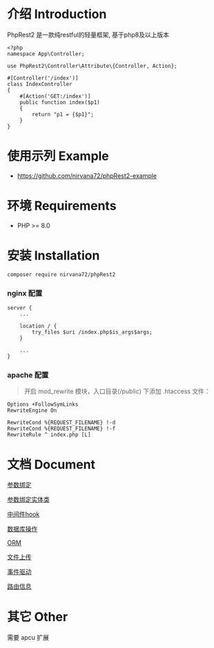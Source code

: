 # 介绍 Introduction

PhpRest2 是一款纯restful的轻量框架, 基于php8及以上版本

~~~
<?php
namespace App\Controller;

use PhpRest2\Controller\Attribute\{Controller, Action};

#[Controller('/index')]
class IndexController
{
    #[Action('GET:/index')]
    public function index($p1) 
    {
        return "p1 = {$p1}";
    }
}

~~~

# 使用示列 Example
 - https://github.com/nirvana72/phpRest2-example

# 环境 Requirements
 - PHP >= 8.0

# 安装 Installation
~~~
composer require nirvana72/phpRest2
~~~

### nginx 配置
~~~
server {
    ...

    location / {
        try_files $uri /index.php$is_args$args;
    }

    ...
}
~~~

### apache 配置
>开启 mod_rewrite 模块，入口目录(/public) 下添加 .htaccess 文件：
~~~
Options +FollowSymLinks
RewriteEngine On

RewriteCond %{REQUEST_FILENAME} !-d
RewriteCond %{REQUEST_FILENAME} !-f
RewriteRule ^ index.php [L]
~~~

# 文档 Document
[参数绑定](https://github.com/nirvana72/phpRest2-example/blob/main/App/Controller/ParamsController.php)

[参数绑定实体类](https://github.com/nirvana72/phpRest2-example/blob/main/App/Controller/EntityController.php)

[中间件hook](https://github.com/nirvana72/phpRest2-example/blob/main/App/Controller/HookController.php)

[数据库操作](https://github.com/nirvana72/phpRest2-example/blob/main/App/Controller/DbController.php)

[ORM](https://github.com/nirvana72/phpRest2-example/blob/main/App/Controller/OrmController.php)

[文件上传](https://github.com/nirvana72/phpRest2-example/blob/main/App/Controller/FileUploadController.php)

[事件驱动](https://github.com/nirvana72/phpRest2-example/blob/main/App/Controller/EventController.php)

[路由信息](https://github.com/nirvana72/phpRest2-example/blob/main/App/Controller/IndexController.php)

# 其它 Other
需要 apcu 扩展
